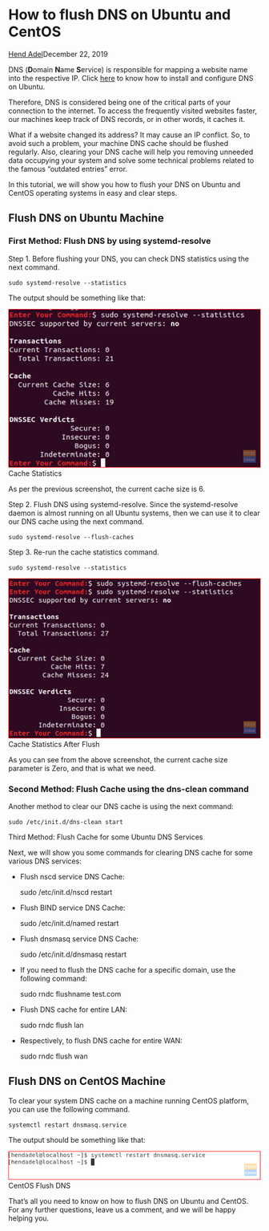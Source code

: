How to flush DNS on Ubuntu and CentOS
=====================================

[Hend Adel](https://www.fosslinux.com/author/hend-adel)December 22, 2019

DNS (**D**omain **N**ame **S**ervice) is responsible for mapping a website name into the respective IP. Click [here](https://www.fosslinux.com/7631/how-to-install-and-configure-dns-on-ubuntu.htm) to know how to install and configure DNS on Ubuntu.

Therefore, DNS is considered being one of the critical parts of your connection to the internet. To access the frequently visited websites faster, our machines keep track of DNS records, or in other words, it caches it.

What if a website changed its address? It may cause an IP conflict. So, to avoid such a problem, your machine DNS cache should be flushed regularly. Also, clearing your DNS cache will help you removing unneeded data occupying your system and solve some technical problems related to the famous “outdated entries” error.

In this tutorial, we will show you how to flush your DNS on Ubuntu and CentOS operating systems in easy and clear steps.

Flush DNS on Ubuntu Machine
---------------------------

### First Method: Flush DNS by using systemd-resolve

Step 1\. Before flushing your DNS, you can check DNS statistics using the next command.

    sudo systemd-resolve --statistics

The output should be something like that:

![Cache Statistics](resources/388A27D873CBA478BF4DF643CE061C15.png)Cache Statistics

As per the previous screenshot, the current cache size is 6.

Step 2\. Flush DNS using systemd-resolve. Since the systemd-resolve daemon is almost running on all Ubuntu systems, then we can use it to clear our DNS cache using the next command.

    sudo systemd-resolve --flush-caches

Step 3\. Re-run the cache statistics command.

    sudo systemd-resolve --statistics

![](resources/DA25769D72A7A58C63271F9334A7B8EE.png)Cache Statistics After Flush

As you can see from the above screenshot, the current cache size parameter is Zero, and that is what we need.

### Second Method: Flush Cache using the dns-clean command

Another method to clear our DNS cache is using the next command:

    sudo /etc/init.d/dns-clean start

Third Method: Flush Cache for some Ubuntu DNS Services

Next, we will show you some commands for clearing DNS cache for some various DNS services:

* Flush nscd service DNS Cache:

    sudo /etc/init.d/nscd restart

* Flush BIND service DNS Cache:

    sudo /etc/init.d/named restart

* Flush dnsmasq service DNS Cache:

    sudo /etc/init.d/dnsmasq restart

* If you need to flush the DNS cache for a specific domain, use the following command:

    sudo rndc flushname test.com

* Flush DNS cache for entire LAN:

    sudo rndc flush lan

* Respectively, to flush DNS cache for entire WAN:

    sudo rndc flush wan

Flush DNS on CentOS Machine
---------------------------

To clear your system DNS cache on a machine running CentOS platform, you can use the following command.

    systemctl restart dnsmasq.service

The output should be something like that:

![CentOS Flush DNS](resources/A4B16BAFBCBD4A1015217DEE1455055C.png)CentOS Flush DNS

That’s all you need to know on how to flush DNS on Ubuntu and CentOS. For any further questions, leave us a comment, and we will be happy helping you.